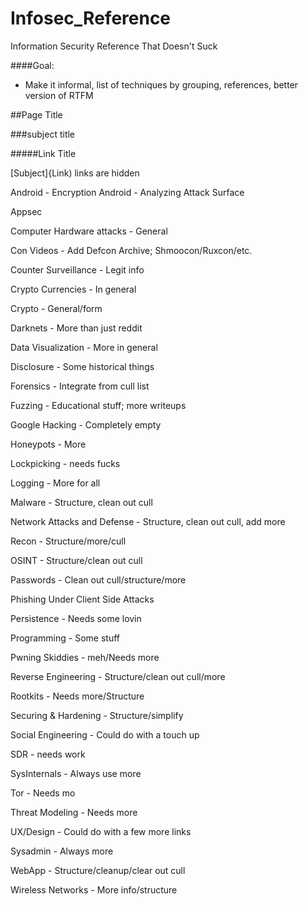 # Infosec_Reference
Information Security Reference That Doesn't Suck


####Goal:

* Make it informal, list of techniques by grouping, references, better version of RTFM


##Page Title

###subject title

#####Link Title

[Subject]{Link) links are hidden



Android - Encryption
Android - Analyzing Attack Surface

Appsec

Computer Hardware attacks - General

Con Videos - Add Defcon Archive; Shmoocon/Ruxcon/etc.

Counter Surveillance - Legit info

Crypto Currencies - In general

Crypto - General/form 


Darknets - More than just reddit

Data Visualization - More in general

Disclosure - Some historical things

Forensics - Integrate from cull list

Fuzzing - Educational stuff; more writeups

Google Hacking - Completely empty

Honeypots - More

Lockpicking - needs fucks

Logging - More for all

Malware - Structure, clean out cull

Network Attacks and Defense - Structure, clean out cull, add more

Recon - Structure/more/cull

OSINT - Structure/clean out cull

Passwords - Clean out cull/structure/more

Phishing Under Client Side Attacks

Persistence - Needs some lovin

Programming - Some stuff

Pwning Skiddies - meh/Needs more

Reverse Engineering - Structure/clean out cull/more

Rootkits - Needs more/Structure

Securing & Hardening - Structure/simplify

Social Engineering - Could do with a touch up

SDR - needs work

SysInternals - Always use more

Tor - Needs mo

Threat Modeling - Needs more

UX/Design - Could do with a few more links

Sysadmin - Always more

WebApp - Structure/cleanup/clear out cull

Wireless Networks - More info/structure

